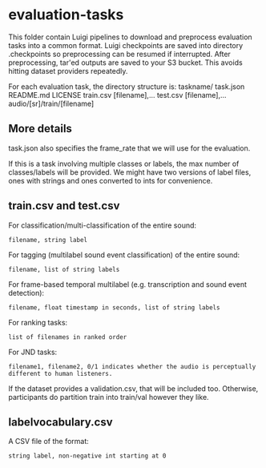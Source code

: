 evaluation-tasks
================

This folder contain Luigi pipelines to download and preprocess
evaluation tasks into a common format. Luigi checkpoints are saved
into directory .checkpoints so preprocessing can be resumed if
interrupted. After preprocessing, tar'ed outputs are saved to your
S3 bucket. This avoids hitting dataset providers repeatedly.

For each evaluation task, the directory structure is:
    taskname/
        task.json
        README.md
        LICENSE
        train.csv
            [filename],...
        test.csv
            [filename],...
        audio/[sr]/train/[filename]

## More details

task.json also specifies the frame_rate that we will use for the
evaluation.

If this is a task involving multiple classes or labels, the max
number of classes/labels will be provided. We might have two versions
of label files, ones with strings and ones converted to ints for
convenience.

## train.csv and test.csv

For classification/multi-classification of the entire sound:
```
filename, string label
```

For tagging (multilabel sound event classification) of the entire sound:
```
filename, list of string labels
```

For frame-based temporal multilabel (e.g. transcription and sound event detection):
```
filename, float timestamp in seconds, list of string labels
```

For ranking tasks:
```
list of filenames in ranked order
```

For JND tasks:
```
filename1, filename2, 0/1 indicates whether the audio is perceptually different to human listeners.
```

If the dataset provides a validation.csv, that will be included
too. Otherwise, participants do partition train into train/val
however they like.

## labelvocabulary.csv

A CSV file of the format:

```
string label, non-negative int starting at 0
```
